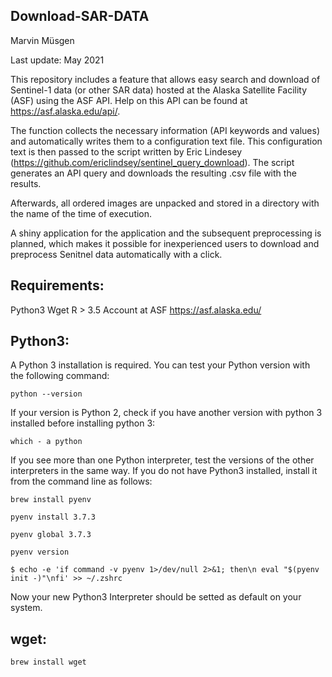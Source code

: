 Download-SAR-DATA
------
Marvin Müsgen

Last update: May 2021

This repository includes a feature that allows easy search and download of Sentinel-1 data (or other SAR data) hosted at the Alaska Satellite Facility (ASF) using the ASF API. Help on this API can be found at https://asf.alaska.edu/api/.

The function collects the necessary information (API keywords and values) and automatically writes them to a configuration text file. This configuration text is then passed to the script written by Eric Lindesey (https://github.com/ericlindsey/sentinel_query_download). The script generates an API query and downloads the resulting .csv file with the results.

Afterwards, all ordered images are unpacked and stored in a directory with the name of the time of execution. 

A shiny application for the application and the subsequent preprocessing is planned, which makes it possible for inexperienced users to download and preprocess Senitnel data automatically with a click.

Requirements:
----
Python3
Wget
R > 3.5
Account at ASF https://asf.alaska.edu/

Python3:
----
A Python 3 installation is required. You can test your Python version with the following command:

``python --version``

If your version is Python 2, check if you have another version with python 3 installed before installing python 3: 

```which - a python```

If you see more than one Python interpreter, test the versions of the other interpreters in the same way. 
If you do not have Python3 installed, install it from the command line as follows:

```brew install pyenv ```

```pyenv install 3.7.3```

```pyenv global 3.7.3```

```pyenv version```

```$ echo -e 'if command -v pyenv 1>/dev/null 2>&1; then\n eval "$(pyenv init -)"\nfi' >> ~/.zshrc```

Now your new Python3 Interpreter should be setted as default on your system. 

wget:
----
```brew install wget```
